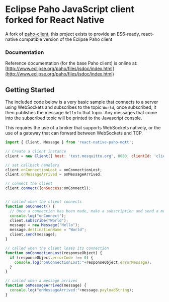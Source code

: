 # Eclipse Paho JavaScript client forked for React Native

A fork of [paho-client](https://www.npmjs.com/package/paho-client), this project exists to provide an ES6-ready, react-native compatible version of the Eclipse Paho client

### Documentation

Reference documentation (for the base Paho client) is online at: [http://www.eclipse.org/paho/files/jsdoc/index.html](http://www.eclipse.org/paho/files/jsdoc/index.html)

## Getting Started

The included code below is a very basic sample that connects to a server using WebSockets and subscribes to the topic ```World```, once subscribed, it then publishes the message ```Hello``` to that topic. Any messages that come into the subscribed topic will be printed to the Javascript console.

This requires the use of a broker that supports WebSockets natively, or the use of a gateway that can forward between WebSockets and TCP.

```js
import { Client, Message } from 'react-native-paho-mqtt';

// Create a client instance
client = new Client({ host: 'test.mosquitto.org', 8083, clientId: 'clientId' });

// set callback handlers
client.onConnectionLost = onConnectionLost;
client.onMessageArrived = onMessageArrived;

// connect the client
client.connect({onSuccess:onConnect});


// called when the client connects
function onConnect() {
  // Once a connection has been made, make a subscription and send a message.
  console.log("onConnect");
  client.subscribe("World");
  message = new Message("Hello");
  message.destinationName = "World";
  client.send(message);
}

// called when the client loses its connection
function onConnectionLost(responseObject) {
  if (responseObject.errorCode !== 0) {
    console.log("onConnectionLost:"+responseObject.errorMessage);
  }
}

// called when a message arrives
function onMessageArrived(message) {
  console.log("onMessageArrived:"+message.payloadString);
}
```
